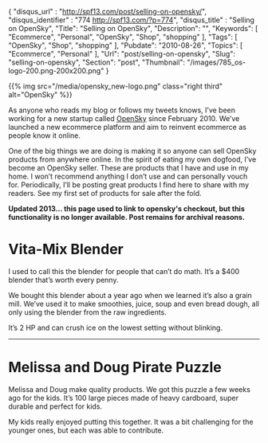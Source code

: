 {
	"disqus_url" : "http://spf13.com/post/selling-on-opensky/",
	"disqus_identifier" : "774 http://spf13.com/?p=774",
	"disqus_title" : "Selling on OpenSky",
	"Title": "Selling on OpenSky",
	"Description": "",
	"Keywords": [
		"Ecommerce",
		"Personal",
		"OpenSky",
		"Shop",
		"shopping"
	],
	"Tags": [
		"OpenSky",
		"Shop",
		"shopping"
	],
	"Pubdate": "2010-08-26",
	"Topics": [
		"Ecommerce",
		"Personal"
	],
	"Url": "post/selling-on-opensky",
	"Slug": "selling-on-opensky",
	"Section": "post",
	"Thumbnail": "/images/785_os-logo-200.png-200x200.png"
}

{{% img src="/media/opensky_new-logo.png" class="right third" alt="OpenSky" %}}

As anyone who reads my blog or follows my tweets knows, I’ve been
working for a new startup called
[OpenSky](http://theopenskyproject.com "OpenSky") since February 2010.
We’ve launched a new ecommerce platform and aim to reinvent ecommerce as
people know it online.

One of the big things we are doing is making it so anyone can sell
OpenSky products from anywhere online. In the spirit of eating my own
dogfood, I’ve become an OpenSky seller. These are products that I have
and use in my home. I won’t recommend anything I don’t use and can
personally vouch for. Periodically, I’ll be posting great products I find
here to share with my readers. See my first set of products for sale
after the fold.

**Updated 2013... this page used to link to opensky's checkout, but this functionality is
no longer available. Post remains for archival reasons.**

Vita-Mix Blender
================

I used to call this the blender for people that can’t do math. It’s a
$400 blender that’s worth every penny.

We bought this blender about a year ago when we learned it’s also a
grain mill. We’ve used it to make smoothies, juice, soup and even bread
dough, all only using the blender from the raw ingredients.

It’s 2 HP and can crush ice on the lowest setting without blinking.

* * * * *

Melissa and Doug Pirate Puzzle
==============================

Melissa and Doug make quality products. We got this puzzle a few weeks ago for
the kids. It’s 100 large pieces made of heavy cardboard, super durable
and perfect for kids.

My kids really enjoyed putting this together. It was a bit challenging
for the younger ones, but each was able to contribute.

